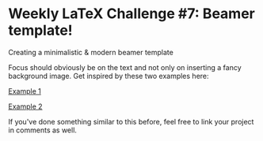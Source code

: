 # Weekly LaTeX Challenge #7: Beamer template!

Creating a minimalistic & modern beamer template

Focus should obviously be on the text and not only on inserting a fancy background image. Get inspired by these two examples here:

[Example 1](https://graphicpanda.net/wp-content/uploads/2018/01/Minus-Minimal-PowerPoint-Template-2.jpg)

[Example 2](https://graphicpanda.net/wp-content/uploads/2018/01/Neue-Minimal-PowerPoint-Template-3.jpg)

If you've done something similar to this before, feel free to link your project in comments as well.
